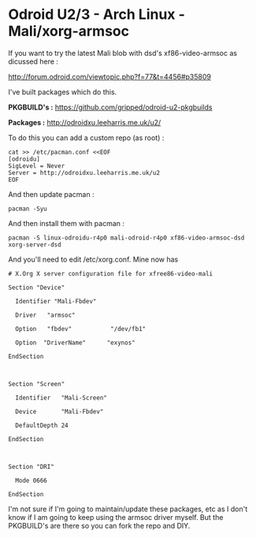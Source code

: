Odroid U2/3 - Arch Linux - Mali/xorg-armsoc
===========================================

If you want to try the latest Mali blob with dsd's xf86-video-armsoc as dicussed here :

http://forum.odroid.com/viewtopic.php?f=77&t=4456#p35809

I've built packages which do this.

**PKGBUILD's :** https://github.com/gripped/odroid-u2-pkgbuilds

**Packages :** http://odroidxu.leeharris.me.uk/u2/

To do this you can add a custom repo (as root) :

```
cat >> /etc/pacman.conf <<EOF
[odroidu]
SigLevel = Never
Server = http://odroidxu.leeharris.me.uk/u2
EOF
```


And then update pacman :

```
pacman -Syu
```

And then install them with pacman :

```
pacman -S linux-odroidu-r4p0 mali-odroid-r4p0 xf86-video-armsoc-dsd xorg-server-dsd
```

And you'll need to edit /etc/xorg.conf. Mine now has

```
# X.Org X server configuration file for xfree86-video-mali

Section "Device"

  Identifier "Mali-Fbdev"

  Driver   "armsoc"

  Option   "fbdev"           "/dev/fb1"

  Option  "DriverName"      "exynos"

EndSection



Section "Screen"

  Identifier   "Mali-Screen"

  Device       "Mali-Fbdev"

  DefaultDepth 24 

EndSection



Section "DRI"

  Mode 0666

EndSection
```

I'm not sure if I'm going to maintain/update these packages, etc as I don't know if I am going to keep using the armsoc driver myself. But the PKGBUILD's are there so you can fork the repo and DIY.
